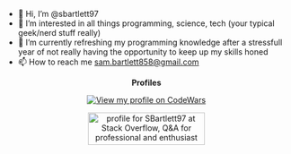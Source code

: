 - 👋 Hi, I’m @sbartlett97
- 👀 I’m interested in all things programming, science, tech (your typical geek/nerd stuff really)
- 🌱 I’m currently refreshing my programming knowledge after a stressfull year of not really having the opportunity to keep up
      my skills honed 
- 📫 How to reach me sam.bartlett858@gmail.com

<!---
sbartlett97/sbartlett97 is a ✨ special ✨ repository because its `README.md` (this file) appears on your GitHub profile.
You can click the Preview link to take a look at your changes.
--->
<p align="center">
      <strong>Profiles</strong>  
</p>
<p align="center">
      <a href="https://www.codewars.com/users/sbartlett97" target="_blank"><img alt="View my profile on CodeWars" src="https://www.codewars.com/users/sbartlett97/badges/small"></a>
</p>
<p align="center">
<a href="https://stackoverflow.com/users/16446998/sbartlett97" target="_blank"><img src="https://stackoverflow.com/users/flair/16446998.png?theme=dark" width="208" height="58" alt="profile for SBartlett97 at Stack Overflow, Q&amp;A for professional and enthusiast programmers" title="profile for SBartlett97 at Stack Overflow, Q&amp;A for professional and enthusiast programmers"></a>
</p>
